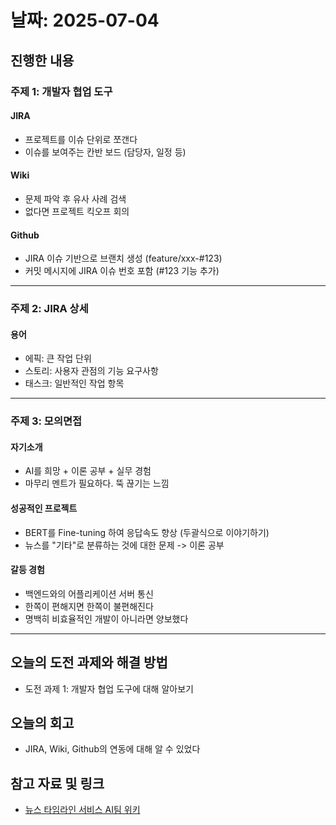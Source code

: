 # 날짜: 2025-07-04

## 진행한 내용
### 주제 1: 개발자 협업 도구
#### JIRA
- 프로젝트를 이슈 단위로 쪼갠다
- 이슈를 보여주는 칸반 보드 (담당자, 일정 등)

#### Wiki
- 문제 파악 후 유사 사례 검색
- 없다면 프로젝트 킥오프 회의

#### Github
- JIRA 이슈 기반으로 브랜치 생성 (feature/xxx-#123)
- 커밋 메시지에 JIRA 이슈 번호 포함 (#123 기능 추가)

---

### 주제 2: JIRA 상세
#### 용어
- 에픽: 큰 작업 단위
- 스토리: 사용자 관점의 기능 요구사항
- 태스크: 일반적인 작업 항목

---

### 주제 3: 모의면접
#### 자기소개
- AI를 희망 + 이론 공부 + 실무 경험
- 마무리 멘트가 필요하다. 뚝 끊기는 느낌

#### 성공적인 프로젝트
- BERT를 Fine-tuning 하여 응답속도 향상 (두괄식으로 이야기하기)
- 뉴스를 "기타"로 분류하는 것에 대한 문제 -> 이론 공부

#### 갈등 경험
- 백엔드와의 어플리케이션 서버 통신
- 한쪽이 편해지면 한쪽이 불편해진다
- 명백히 비효율적인 개발이 아니라면 양보했다

---

## 오늘의 도전 과제와 해결 방법
- 도전 과제 1: 개발자 협업 도구에 대해 알아보기

## 오늘의 회고
- JIRA, Wiki, Github의 연동에 대해 알 수 있었다

## 참고 자료 및 링크
- [뉴스 타임라인 서비스 AI팀 위키](https://github.com/100-hours-a-week/18-team-timeline-wiki/wiki/AI-Wiki)
